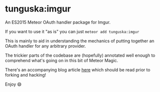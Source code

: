 # tunguska:imgur

An ES2015 Meteor OAuth handler package for Imgur.

If you want to use it "as is" you can just `meteor add tunguska:imgur`

This is mainly to aid in understanding the mechanics of putting together an OAuth handler for any arbitrary provider.

The trickier parts of the codebase are (hopefully) annotated well enough to comprehend what's going on in this bit of Meteor Magic.

There's an accompanying blog article [here](http://robfallows.github.io/2015/12/17/writing-an-oauth-2-handler.html) which should be read prior to forking and hacking!

Enjoy :smile:
